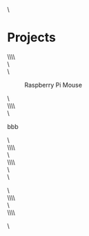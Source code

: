 <!-- wp:paragraph {"align":"center","fontSize":"larger"} -->\<p style="text-align:center" class="has-larger-font-size"><h1>Projects</h1></p>\<!-- /wp:paragraph -->\\<!-- wp:columns {"columns":3} -->\<div class="wp-block-columns has-3-columns"><!-- wp:column -->\<div class="wp-block-column"><!-- wp:image {"id":104} -->\<figure class="wp-block-image"><img src="https://lab.ueda.tech/e/wp-content/uploads/2018/08/2015-08-07-09.26.57-HDR.jpg" alt="" class="wp-image-104"/><figcaption>Raspberry Pi Mouse</figcaption></figure>\<!-- /wp:image --></div>\<!-- /wp:column -->\\<!-- wp:column -->\<div class="wp-block-column"><!-- wp:paragraph {"backgroundColor":"vivid-cyan-blue"} -->\<p class="has-background has-vivid-cyan-blue-background-color">bbb</p>\<!-- /wp:paragraph --></div>\<!-- /wp:column -->\\<!-- wp:column -->\<div class="wp-block-column"><!-- wp:latest-posts /--></div>\<!-- /wp:column --></div>\<!-- /wp:columns -->\\<!-- wp:columns -->\<div class="wp-block-columns has-2-columns"><!-- wp:column -->\<div class="wp-block-column"><!-- wp:paragraph -->\<p></p>\<!-- /wp:paragraph --></div>\<!-- /wp:column -->\\<!-- wp:column -->\<div class="wp-block-column"></div>\<!-- /wp:column --></div>\<!-- /wp:columns -->\\<!-- wp:paragraph -->\<p></p>\<!-- /wp:paragraph -->
